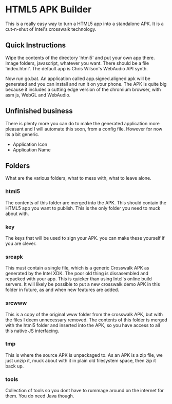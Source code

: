 # HTML5 APK Builder

This is a really easy way to turn a HTML5 app into a standalone APK.
It is a cut-n-shut of Intel's crosswalk technology.

## Quick Instructions

Wipe the contents of the directory 'html5' and put your own app there.
Image folders, javascript, whatever you want.
There should be a file 'index.html'.
The default app is Chris Wilson's WebAudio API synth.

Now run go.bat. An application called app.signed.aligned.apk will be generated and you
can install and run it on your phone. The APK is quite big because it includes a
cutting edge version of the chromium browser, with asm js, WebGL and WebAudio.

## Unfinished business

There is plenty more you can do to make the generated application more pleasant
and I will automate this soon, from a config file. However for now its a bit generic.
 * Application Icon
 * Application Name

## Folders

What are the various folders, what to mess with, what to leave alone.

### html5

The contents of this folder are merged into the APK. This should contain the HTML5 app you 
want to publish. This is the only folder you need to muck about with.

### key

The keys that will be used to sign your APK. you can make these yourself if you are clever.

### srcapk

This must contain a single file, which is a generic Crosswalk APK as generated by the Intel XDK.
The poor old thing is dissasembled and repacked with your app. This is quicker than using Intel's
online build servers. It will likely be possible to put a new crosswalk demo APK in this folder in 
future, as and when new features are added.

### srcwww

This is a copy of the original www folder from the crosswalk APK, but with the files I deem unnecessary
removed. The contents of this folder is merged with the html5 folder and inserted into the APK, so you
have access to all this native JS interfacing.

### tmp

This is where the source APK is unpackaged to. As an APK is a zip file, we just unzip it, muck about with
it in plain old filesystem space, then zip it back up.

### tools

Collection of tools so you dont have to rummage around on the internet for them. You do need Java though.

 